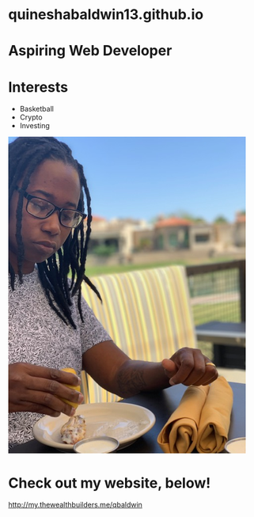 # quineshabaldwin13.github.io

# Aspiring Web Developer

# Interests

- Basketball
- Crypto
- Investing

<img src="q.baldwin.jpg"/>

# Check out my website, below!

http://my.thewealthbuilders.me/qbaldwin
